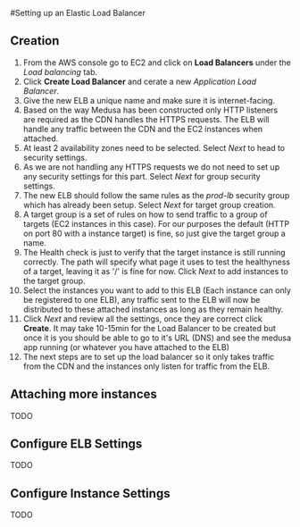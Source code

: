 #Setting up an Elastic Load Balancer

## Creation

1. From the AWS console go to EC2 and click on **Load Balancers** under the *Load balancing* tab.
2. Click **Create Load Balancer** and cerate a new *Application Load Balancer*.
3. Give the new ELB a unique name and make sure it is internet-facing.
4. Based on the way Medusa has been constructed only HTTP listeners are required as the CDN handles the HTTPS requests.
The ELB will handle any traffic between the CDN and the EC2 instances when attached.
5. At least 2 availability zones need to be selected. Select *Next* to head to security settings.
6. As we are not handling any HTTPS requests we do not need to set up any security settings for this part. Select *Next* for group security settings.
7. The new ELB should follow the same rules as the *prod-lb* security group which has already been setup. Select *Next* for target group creation.
8. A target group is a set of rules on how to send traffic to a group of targets (EC2 instances in this case). For our purposes the default (HTTP on port 80
with a instance target) is fine, so just give the target group a name. 
9. The Health check is just to verify that the target instance is still running correctly. The path will specify what page it uses to test
the healthyness of a target, leaving it as '/' is fine for now. Click *Next* to add instances to the target group.
10. Select the instances you want to add to this ELB (Each instance can only be registered to one ELB), any traffic sent to the ELB will now be distributed
to these attached instances as long as they remain healthy. 
11. Click *Next* and review all the settings, once they are correct click **Create**. It may take 10-15min for the Load Balancer to be created
but once it is you should be able to go to it's URL (DNS) and see the medusa app running (or whatever you have attached to the ELB)
12. The next steps are to set up the load balancer so it only takes traffic from the CDN and the instances only listen for traffic from the ELB.

## Attaching more instances

TODO

## Configure ELB Settings

TODO

## Configure Instance Settings

TODO
